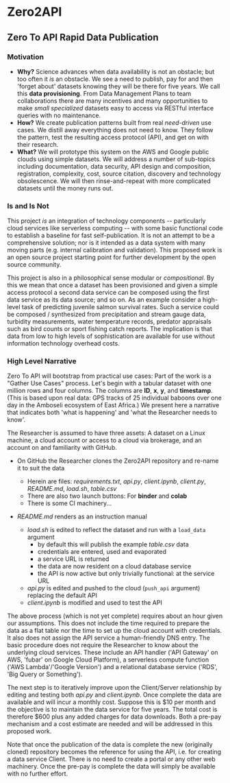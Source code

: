 # Zero2API
## Zero To API Rapid Data Publication

### Motivation


* **Why?** Science advances when data availability is not an obstacle; but too often it *is* an obstacle. We see a need to publish, pay for and then 'forget about' datasets knowing they will be there for five years. We call this **data provisioning**. From Data Management Plans to team collaborations there are many incentives and many opportunities to make *small* *specialized* datasets easy to access via RESTful interface queries with no maintenance. 
* **How?** We create publication patterns built from real *need-driven* use cases. We distill away everything does not need to know. They follow the pattern, test the resulting access protocol (API), and get on with their research. 
* **What?** We will prototype this system on the AWS and Google public clouds using simple datasets. We will address a number of sub-topics including documentation, data security, API design and composition, registration, complexity, cost, source citation, discovery and technology obsolescence. We will then rinse-and-repeat with more complicated datasets until the money runs out. 


### Is and Is Not


This project *is* an integration of technology components -- particularly cloud services like serverless computing -- with some
basic functional code to establish a baseline for fast self-publication. It is not an attempt to be a comprehensive solution; nor
is it intended as a data system with many moving parts (e.g. internal calibration and validation). This proposed work is an open source project starting point for further development by the open source community. 

This project is also in a philosophical sense modular or *compositional*.
By this we mean that once a dataset has been provisioned and given a simple access protocol a second data service 
can be composed using the first data service as its data source; and so on. As an example consider a high-level task
of predicting juvenile salmon survival rates. Such a service could be composed / synthesized from precipitation and 
stream gauge data, turbidity measurements, water temperature records, predator appraisals such as bird counts or 
sport fishing catch reports. The implication is that data from low to high levels of sophistication are available 
for use without information technology overhead costs. 


### High Level Narrative


Zero To API will bootstrap from practical use cases: Part of the work is a "Gather Use Cases" process. Let's begin 
with a tabular dataset with one million rows and four columns. The columns are **ID**, **x**, **y**, and **timestamp**. (This
is based upon real data: GPS tracks of 25 individual baboons over one day in the Amboseli ecosystem of East Africa.) We present here a narrative that indicates both 'what is happening' and 'what the Researcher needs to know'. 


The Researcher is assumed to have three assets: A dataset on a Linux machine, a cloud account or access to a cloud via brokerage, 
and an account on and familiarity with GitHub. 


- On GitHub the Researcher clones the Zero2API repository and re-name it to suit the data
  - Herein are files: *requirements.txt*, *api.py*, *client.ipynb*, *client.py*, *README.md*, *load.sh*, *table.csv*
  - There are also two launch buttons: For **binder** and **colab**
  - There is some CI machinery...

- *README.md* renders as an instruction manual
  - *load.sh* is edited to reflect the dataset and run with a `load_data` argument
    - by default this will publish the example *table.csv* data
    - credentials are entered, used and evaporated
    - a service URL is returned
    - the data are now resident on a cloud database service
    - the API is now active but only trivially functional: at the service URL
  - *api.py* is edited and pushed to the cloud (`push_api` argument) replacing the default API
  - *client.ipynb* is modified and used to test the API
  
The above process (which is not yet complete) requires about an hour given our assumptions. This does not include the 
time required to prepare the data as a flat table nor the time to set up the cloud account with credentials. 
It also does not assign the API service a human-friendly DNS entry. The basic procedure does not require the 
Researcher to know about the underlying cloud services. These include an API handler ('API Gateway' on AWS,
'fubar' on Google Cloud Platform), a serverless compute function ('AWS Lambda'/'Google Version') and a 
relational database service ('RDS', 'Big Query or Something').


The next step is to iteratively improve upon the Client/Server relationship by editing and testing both *api.py* 
and *client.ipynb*. Once complete the data are available and will incur a monthly cost. Suppose this is $10 per
month and the objective is to maintain the data service for five years. The total cost is therefore $600 plus
any added charges for data downloads. Both a pre-pay mechanism and a cost estimate are needed and will be addressed
in this proposed work. 


Note that once the publication of the data is complete the new (originally cloned) repository becomes the reference
for using the API, i.e. for creating a data service Client. There is no need to create a portal or any other web
machinery. Once the pre-pay is complete the data will simply be available with no further effort.
